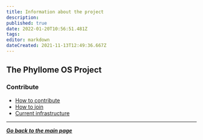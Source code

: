 ```yaml
---
title: Information about the project
description: 
published: true
date: 2022-01-20T10:56:51.481Z
tags: 
editor: markdown
dateCreated: 2021-11-13T12:49:36.667Z
---
```


## The Phyllome OS Project

### Contribute

* [How to contribute](/project/contribute)
* [How to join](/project/join)
* [Current infrastructure](/project/infrastructure)

---

*[**Go back to the main page**](/)*